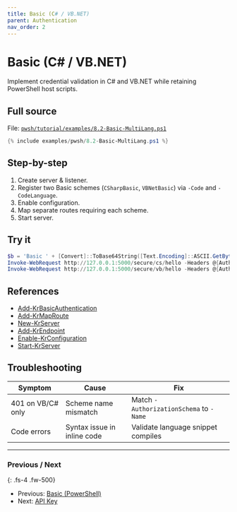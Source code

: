 ```yaml
---
title: Basic (C# / VB.NET)
parent: Authentication
nav_order: 2
---
```


# Basic (C# / VB.NET)

Implement credential validation in C# and VB.NET while retaining PowerShell host scripts.

## Full source

File: [`pwsh/tutorial/examples/8.2-Basic-MultiLang.ps1`][8.2-Basic-MultiLang.ps1]

```powershell
{% include examples/pwsh/8.2-Basic-MultiLang.ps1 %}
```

## Step-by-step

1. Create server & listener.
2. Register two Basic schemes (`CSharpBasic`, `VBNetBasic`) via `-Code` and `-CodeLanguage`.
3. Enable configuration.
4. Map separate routes requiring each scheme.
5. Start server.

## Try it

```powershell
$b = 'Basic ' + [Convert]::ToBase64String([Text.Encoding]::ASCII.GetBytes('admin:password'))
Invoke-WebRequest http://127.0.0.1:5000/secure/cs/hello -Headers @{Authorization=$b} | Select -Expand Content
Invoke-WebRequest http://127.0.0.1:5000/secure/vb/hello -Headers @{Authorization=$b} | Select -Expand Content
```

## References

- [Add-KrBasicAuthentication][Add-KrBasicAuthentication]
- [Add-KrMapRoute][Add-KrMapRoute]
- [New-KrServer][New-KrServer]
- [Add-KrEndpoint][Add-KrEndpoint]
- [Enable-KrConfiguration][Enable-KrConfiguration]
- [Start-KrServer][Start-KrServer]

## Troubleshooting

| Symptom           | Cause                       | Fix                                     |
| ----------------- | --------------------------- | --------------------------------------- |
| 401 on VB/C# only | Scheme name mismatch        | Match `-AuthorizationSchema` to `-Name` |
| Code errors       | Syntax issue in inline code | Validate language snippet compiles      |

---

### Previous / Next

{: .fs-4 .fw-500}

- Previous: [Basic (PowerShell)][Prev]
- Next: [API Key][Next]

[8.2-Basic-MultiLang.ps1]: /pwsh/tutorial/examples/8.2-Basic-MultiLang.ps1
[Add-KrBasicAuthentication]: /pwsh/cmdlets/Add-KrBasicAuthentication
[Add-KrMapRoute]: /pwsh/cmdlets/Add-KrMapRoute
[New-KrServer]: /pwsh/cmdlets/New-KrServer
[Add-KrEndpoint]: /pwsh/cmdlets/Add-KrEndpoint
[Enable-KrConfiguration]: /pwsh/cmdlets/Enable-KrConfiguration
[Start-KrServer]: /pwsh/cmdlets/Start-KrServer
[Prev]: ./1.Basic-PS
[Next]: ./3.Api-Key
